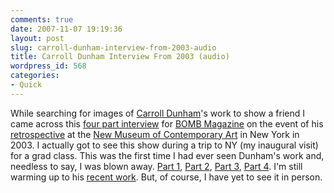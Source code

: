 ```yaml
---
comments: true
date: 2007-11-07 19:19:36
layout: post
slug: carroll-dunham-interview-from-2003-audio
title: Carroll Dunham Interview From 2003 (audio)
wordpress_id: 568
categories:
- Quick
---
```


While searching for images of [Carroll Dunham](http://www.artnet.com/artist/5542/carroll-dunham.html)'s work to show a friend I came across this [four part interview](http://dir.salon.com/story/audio/bomb/2003/02/14/dunham/index.html) for [BOMB Magazine](http://www.bombsite.com) on the event of his [retrospective](http://www.newmuseum.org/more_exh_c_dunham.php) at the [New Museum of Contemporary Art](http://www.newmuseum.org/) in New York in 2003. I actually got to see this show during a trip to NY (my inaugural visit) for a grad class. This was the first time I had ever seen Dunham's work and, needless to say, I was blown away. [Part 1](http://media.salon.com/mp3s/bomb_dunham1_020703.mp3), [Part 2](http://media.salon.com/mp3s/bomb_dunham2_020703.mp3), [Part 3](http://media.salon.com/mp3s/bomb_dunham3_020703.mp3), [Part 4](http://media.salon.com/mp3s/bomb_dunham4_020703.mp3). I'm still warming up to his [recent work](http://gladstonegallery.com/dunham.asp). But, of course, I have yet to see it in person.
